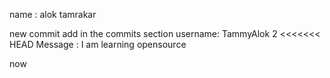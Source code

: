 name : alok tamrakar 

new commit add in the commits section 
username: TammyAlok 2
<<<<<<< HEAD
 Message : I am learning opensource

 now 
